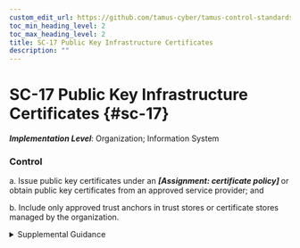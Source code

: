 ```yaml
---
custom_edit_url: https://github.com/tamus-cyber/tamus-control-standards/tree/main/content/tamus.edu/TAMUS_profile.xml
toc_min_heading_level: 2
toc_max_heading_level: 2
title: SC-17 Public Key Infrastructure Certificates
description: ""
---
```


# SC-17 Public Key Infrastructure Certificates {#sc-17}

_**Implementation Level**_: Organization; Information System

### Control

a. Issue public key certificates under an <strong> <em>[Assignment: certificate policy]</em> </strong> or obtain public key certificates from an approved service provider; and

b. Include only approved trust anchors in trust stores or certificate stores managed by the organization.

<details>
  <summary>Supplemental Guidance</summary>

Public key infrastructure (PKI) certificates are certificates with visibility external to organizational systems and certificates related to the internal operations of systems, such as application-specific time services. In cryptographic systems with a hierarchical structure, a trust anchor is an authoritative source (i.e., a certificate authority) for which trust is assumed and not derived. A root certificate for a PKI system is an example of a trust anchor. A trust store or certificate store maintains a list of trusted root certificates.

</details>

